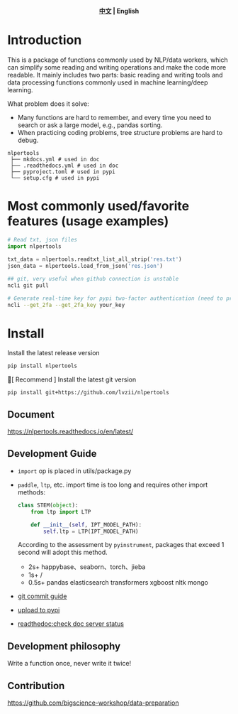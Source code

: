 <div align="center">
  <h4 align="center">
      <p>
          <a href="https://github.com/lvzii/nlpertools/blob/main/README.md">中文</a> |
          <b>English</b>
      </p>
  </h4>
</div>


# Introduction

This is a package of functions commonly used by NLP/data workers, which can simplify some reading and writing operations
and make the code more readable. It mainly includes two parts: basic reading and writing tools and data processing
functions commonly used in machine learning/deep learning.

What problem does it solve:

- Many functions are hard to remember, and every time you need to search or ask a large model, e.g., pandas sorting.
- When practicing coding problems, tree structure problems are hard to debug.

```
nlpertools
 ├── mkdocs.yml # used in doc
 ├── .readthedocs.yml # used in doc
 ├── pyproject.toml # used in pypi
 └── setup.cfg # used in pypi
```

# Most commonly used/favorite features (usage examples)

```python
# Read txt, json files
import nlpertools

txt_data = nlpertools.readtxt_list_all_strip('res.txt')
json_data = nlpertools.load_from_json('res.json')
```

```bash
## git, very useful when github connection is unstable
ncli git pull

# Generate real-time key for pypi two-factor authentication (need to provide key)
ncli --get_2fa --get_2fa_key your_key
```

# 


# Install

Install the latest release version

```bash
pip install nlpertools
```

📢[ Recommend ] Install the latest git version
```
pip install git+https://github.com/lvzii/nlpertools
```

## Document

https://nlpertools.readthedocs.io/en/latest/

## Development Guide

- `import` op is placed in utils/package.py

- `paddle`, `ltp`, etc. import time is too long and requires other import methods:
  ```python
  class STEM(object):
      from ltp import LTP
  
      def __init__(self, IPT_MODEL_PATH):
          self.ltp = LTP(IPT_MODEL_PATH)
  ```
    According to the assessment by `pyinstrument`, packages that exceed 1 second will adopt this method.
  - 2s+ happybase、seaborn、torch、jieba
  - 1s+ /
  - 0.5s+ pandas elasticsearch transformers xgboost nltk mongo
  
- [git commit guide](https://blog.csdn.net/fd2025/article/details/124543690)

- [upload to pypi](https://juejin.cn/post/7369413136224878644)

- [readthedoc:check doc server status](https://readthedocs.org/projects/nlpertools/builds)

## Development philosophy

Write a function once, never write it twice!


## Contribution

https://github.com/bigscience-workshop/data-preparation

